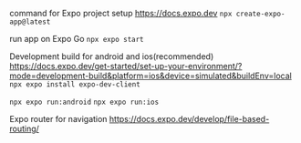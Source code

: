 command for Expo project setup
https://docs.expo.dev
`npx create-expo-app@latest`

run app on Expo Go
`npx expo start`

Development build for android and ios(recommended)
https://docs.expo.dev/get-started/set-up-your-environment/?mode=development-build&platform=ios&device=simulated&buildEnv=local
`npx expo install expo-dev-client`

`npx expo run:android`
`npx expo run:ios`


Expo router for navigation
https://docs.expo.dev/develop/file-based-routing/